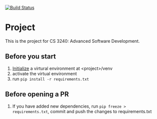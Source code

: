 [![Build Status](https://travis-ci.com/uva-cs3240-f20/project-2-09.svg?token=dvwuMneQ9nxFNgioAUy2&branch=master)](https://travis-ci.com/uva-cs3240-f20/project-2-09)
# Project
This is the project for CS 3240: Advanced Software Development.

## Before you start
1. [Initialize](https://docs.python.org/3/library/venv.html) a virtural environment at \<project\>/venv
2. activate the virtual environment
3. run `pip install -r requirements.txt`

## Before opening a PR
1. If you have added new dependencies, run `pip freeze > requirements.txt`, commit and push the changes to requirements.txt